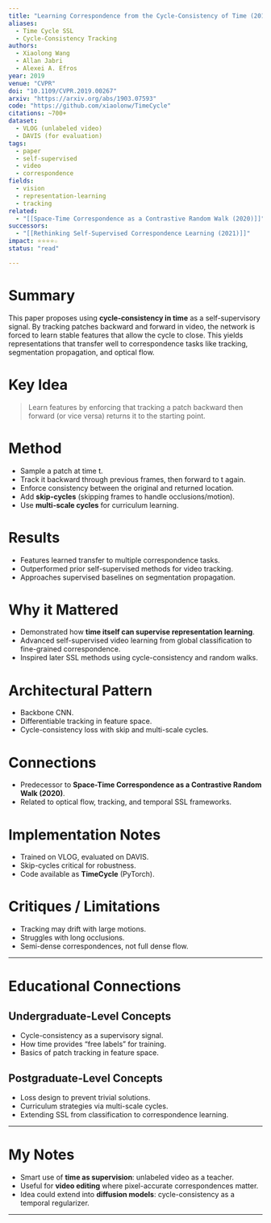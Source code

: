 ```yaml
---
title: "Learning Correspondence from the Cycle-Consistency of Time (2019)"
aliases:
  - Time Cycle SSL
  - Cycle-Consistency Tracking
authors:
  - Xiaolong Wang
  - Allan Jabri
  - Alexei A. Efros
year: 2019
venue: "CVPR"
doi: "10.1109/CVPR.2019.00267"
arxiv: "https://arxiv.org/abs/1903.07593"
code: "https://github.com/xiaolonw/TimeCycle"
citations: ~700+
dataset:
  - VLOG (unlabeled video)
  - DAVIS (for evaluation)
tags:
  - paper
  - self-supervised
  - video
  - correspondence
fields:
  - vision
  - representation-learning
  - tracking
related:
  - "[[Space-Time Correspondence as a Contrastive Random Walk (2020)]]"
successors:
  - "[[Rethinking Self-Supervised Correspondence Learning (2021)]]"
impact: ⭐⭐⭐⭐☆
status: "read"

---
```


# Summary
This paper proposes using **cycle-consistency in time** as a self-supervisory signal. By tracking patches backward and forward in video, the network is forced to learn stable features that allow the cycle to close. This yields representations that transfer well to correspondence tasks like tracking, segmentation propagation, and optical flow.

# Key Idea
> Learn features by enforcing that tracking a patch backward then forward (or vice versa) returns it to the starting point.

# Method
- Sample a patch at time t.  
- Track it backward through previous frames, then forward to t again.  
- Enforce consistency between the original and returned location.  
- Add **skip-cycles** (skipping frames to handle occlusions/motion).  
- Use **multi-scale cycles** for curriculum learning.

# Results
- Features learned transfer to multiple correspondence tasks.  
- Outperformed prior self-supervised methods for video tracking.  
- Approaches supervised baselines on segmentation propagation.

# Why it Mattered
- Demonstrated how **time itself can supervise representation learning**.  
- Advanced self-supervised video learning from global classification to fine-grained correspondence.  
- Inspired later SSL methods using cycle-consistency and random walks.

# Architectural Pattern
- Backbone CNN.  
- Differentiable tracking in feature space.  
- Cycle-consistency loss with skip and multi-scale cycles.

# Connections
- Predecessor to **Space-Time Correspondence as a Contrastive Random Walk (2020)**.  
- Related to optical flow, tracking, and temporal SSL frameworks.  

# Implementation Notes
- Trained on VLOG, evaluated on DAVIS.  
- Skip-cycles critical for robustness.  
- Code available as **TimeCycle** (PyTorch).

# Critiques / Limitations
- Tracking may drift with large motions.  
- Struggles with long occlusions.  
- Semi-dense correspondences, not full dense flow.

---

# Educational Connections

## Undergraduate-Level Concepts
- Cycle-consistency as a supervisory signal.  
- How time provides “free labels” for training.  
- Basics of patch tracking in feature space.

## Postgraduate-Level Concepts
- Loss design to prevent trivial solutions.  
- Curriculum strategies via multi-scale cycles.  
- Extending SSL from classification to correspondence learning.

---

# My Notes
- Smart use of **time as supervision**: unlabeled video as a teacher.  
- Useful for **video editing** where pixel-accurate correspondences matter.  
- Idea could extend into **diffusion models**: cycle-consistency as a temporal regularizer.  

---
